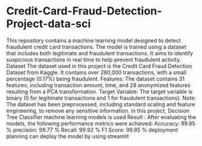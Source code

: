 # Credit-Card-Fraud-Detection-Project-data-sci

This repository contains a machine learning model designed to detect fraudulent credit card transactions. The model is trained using a dataset that includes both legitimate and fraudulent transactions. It aims to identify suspicious transactions in real time to help prevent fraudulent activity.
Dataset The dataset used in this project is the Credit Card Fraud Detection Dataset from Kaggle. It contains over 280,000 transactions, with a small percentage (0.17%) being fraudulent.
Features: The dataset contains 31 features, including transaction amount, time, and 28 anonymized features resulting from a PCA transformation. Target Variable: The target variable is binary (0 for legitimate transactions and 1 for fraudulent transactions). Note: The dataset has been preprocessed, including standard scaling and feature engineering, to remove any sensitive information.
in this project, Decision Tree Classifier machine learning models is used
Result : After evaluating the models, the following performance metrics were achieved: Accuracy: 99.85 % precision: 99.77 % Recall: 99.92 % F1 Score: 99.85 %
deployment planning can deploy the model by using streamlit
